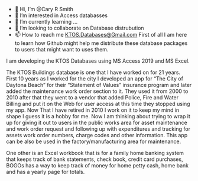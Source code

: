 - 👋 Hi, I’m @Cary R Smith
- 👀 I’m interested in Access databasses
- 🌱 I’m currently learning ...
- 💞️ I’m looking to collaborate on Database distrubution
- 📫 How to reach me KTOS.Databases@Gmail.com
First of all I am here to learn how Github might help me distribute these database packages to users that might want to uses them.

I am developing the KTOS Databases using MS Access 2019 and MS Excel.

The KTOS Buildings database is one that I have worked on for 21 years.
First 10 years as I worked for the city I developed an app for “The City of Daytona Beach” for their “Statement of Values” insurance program
and later added the maintenance work order section to it. 
They used it from 2000 to 2010 after that they went to a vendor that added Police, Fire and Water Billing and put it on the Web for user access
at this time they stopped using my app. 
Now That I have retired in 2010 I work on it to keep my mind in shape I guess it is a hobby for me. 
Now I am thinking about trying to wrap it up for giving it out to users in the public works area for asset maintenance and work order request 
and following up with expenditures and tracking for assets work order numbers, charge codes and other information.
This app can be also be used in the factory/manufacturing area for maintenance.

One other is an Excel workbook that is for a family home banking system that keeps track of bank statements, check book, credit card purchases, 
BOGOs has a way to keep track of money for home petty cash, home bank and has a yearly page for totals.

<!---
CRS-Productions/CRS-Productions is a ✨ special ✨ repository because its `README.md` (this file) appears on your GitHub profile.
You can click the Preview link to take a look at your changes.
--->
